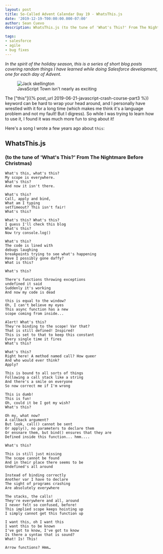 ```yaml
---
layout: post
title: So-Called Advent Calendar Day 19 - WhatsThis.js
date: '2019-12-19-T00:00:00.000-07:00'
author: Sean Cuevo
description: WhatsThis.js (to the tune of 'What's This?' From The Nightmare Before Christmas)

tags:
- salesforce
- agile
- bug fixes
---
```


*In the spirit of the holiday season, this is a series of short blog posts covering random things I have learned while doing Salesforce development, one for each day of Advent.*

<figure>
  <img src="{{site.url}}/assets/img/whatsthis.jpeg" alt="Jack skellington"/>
  <figcaption>JavaScript Town isn't nearly as exciting</figcaption>
</figure>

The ["this"]({% post_url 2019-06-21-javascript-crash-course-part3 %}) keyword can be hard to wrap your head around, and I personally have wrestled with it for a long time (which makes me think it's a language problem and not my fault! But I digress). So while I was trying to learn how to use it, I found it was much more fun to sing about it!

Here's a song I wrote a few years ago about `this`:

## WhatsThis.js
### (to the tune of 'What's This?' From The Nightmare Before Christmas)

```
What's this, what's this?
My scope is everywhere.
What's this?
And now it isn't there.

What's this?
Call, apply and bind,
What am I typing
setTimeout? This isn't fair!
What's this?

What's this? What's this?
I guess I'll check this blog
What's this?
Now try console.log()

What's this?
The code is lined with
debugs laughing
breakpoints trying to see what's happening
Have I possibly gone daffy?
What is this?

What's this?

There's functions throwing exceptions
undefined it said
Suddenly it's working
And now my code is dead

this is equal to the window?
Oh, I can't believe my eyes
This async function has a new
scope coming from inside...

Alert! What's this?
They're binding to the scope! Var that?
That is still defined! Inspired!
This is set to that to keep this constant
Every single time it fires
What's this?

What's this?
Right here! A method named call? How queer
And who would ever think?
Apply?

This is bound to all sorts of things
Following a call stack like a string
And there's a smile on everyone
So now correct me if I'm wrong

This is dumb!
This is fun!
Oh, could it be I got my wish?
What's this?

Oh my, what now?
A callback argument?
But look, call() cannot be sent
Or apply(), no parameters to declare them
Or ensnare them, but bind() ensures that they are
Defined inside this function... hmm....

What's this?

This is still just missing
The scope cannot be found
And in their place there seems to be
Undefined's all around

Instead of binding correctly
Another var I have to declare
The sight of programs crashing
Are absolutely everywhere

The stacks, the calls!
They're everywhere and all, around
I never felt so confused, before!
This implied scope keeps hoisting up
I simply cannot get this function up

I want this, oh I want this
I want this to be known
I've got to know, I've got to know
Is there a syntax that is sound?
What! Is! This!

Arrow functions? Hmm…
```